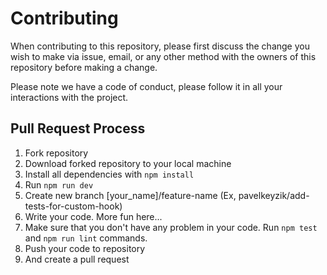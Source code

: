 # Contributing

When contributing to this repository, please first discuss the change you wish to make via issue, email, or any other method with the owners of this repository before making a change.

Please note we have a code of conduct, please follow it in all your interactions with the project.

## Pull Request Process

1. Fork repository
2. Download forked repository to your local machine
3. Install all dependencies with `npm install`
4. Run `npm run dev`
5. Create new branch [your_name]/feature-name (Ex, pavelkeyzik/add-tests-for-custom-hook)
6. Write your code. More fun here...
7. Make sure that you don't have any problem in your code. Run `npm test` and `npm run lint` commands.
8. Push your code to repository
9. And create a pull request
